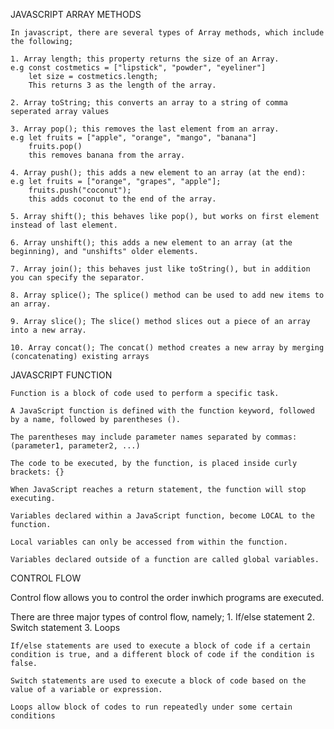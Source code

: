 JAVASCRIPT ARRAY METHODS

    In javascript, there are several types of Array methods, which include the following;

    1. Array length; this property returns the size of an Array.
    e.g const costmetics = ["lipstick", "powder", "eyeliner"]
        let size = costmetics.length;
        This returns 3 as the length of the array.

    2. Array toString; this converts an array to a string of comma seperated array values

    3. Array pop(); this removes the last element from an array. 
    e.g let fruits = ["apple", "orange", "mango", "banana"]
        fruits.pop()
        this removes banana from the array.

    4. Array push(); this adds a new element to an array (at the end):
    e.g let fruits = ["orange", "grapes", "apple"];
        fruits.push("coconut");
        this adds coconut to the end of the array.

    5. Array shift(); this behaves like pop(), but works on first element instead of last element.

    6. Array unshift(); this adds a new element to an array (at the beginning), and "unshifts" older elements.

    7. Array join(); this behaves just like toString(), but in addition you can specify the separator.

    8. Array splice(); The splice() method can be used to add new items to an array.

    9. Array slice(); The slice() method slices out a piece of an array into a new array.

    10. Array concat(); The concat() method creates a new array by merging (concatenating) existing arrays


JAVASCRIPT FUNCTION

    Function is a block of code used to perform a specific task. 

    A JavaScript function is defined with the function keyword, followed by a name, followed by parentheses ().

    The parentheses may include parameter names separated by commas:
    (parameter1, parameter2, ...)

    The code to be executed, by the function, is placed inside curly brackets: {}

    When JavaScript reaches a return statement, the function will stop executing.

    Variables declared within a JavaScript function, become LOCAL to the function.

    Local variables can only be accessed from within the function.

    Variables declared outside of a function are called global variables.


CONTROL FLOW

Control flow allows you to control the order inwhich programs are executed.

There are three major types of control flow, namely;
    1. If/else statement
    2. Switch statement
    3. Loops

    If/else statements are used to execute a block of code if a certain condition is true, and a different block of code if the condition is false.

    Switch statements are used to execute a block of code based on the value of a variable or expression.

    Loops allow block of codes to run repeatedly under some certain conditions